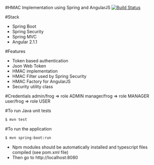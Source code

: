 #HMAC Implementation using Spring and AngularJS [![Build Status](https://travis-ci.org/RedFroggy/angular-spring-hmac.svg?branch=master)](https://travis-ci.org/RedFroggy/angular-spring-hmac)

#Stack
- Spring Boot
- Spring Security
- Spring MVC
- Angular 2.1.1

#Features
- Token based authentication
- Json Web Token  
- HMAC implementation
- HMAC Filter used by Spring Security
- HMAC Factory for AngularJS
- Security utility class

#Credentials
admin/frog => role ADMIN
manager/frog => role MANAGER
user/frog => role USER

#To run Java unit tests
````bash
$ mvn test
````

#To run the application
````bash
$ mvn spring-boot:run
````
- Npm modules should be automatically installed and typescript files compiled (see pom.xml file)
- Then go to http://localhost:8080
